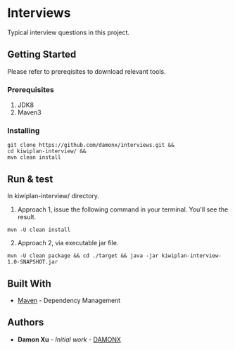 # Interviews

Typical interview questions in this project.

## Getting Started

Please refer to prereqisites to download relevant tools.

### Prerequisites

1. JDK8
2. Maven3

### Installing
```
git clone https://github.com/damonx/interviews.git &&
cd kiwiplan-interview/ &&
mvn clean install
```
## Run & test
In kiwiplan-interview/ directory.

1. Approach 1, issue the following command in your terminal. You'll see the result.

```
mvn -U clean install
```

2. Approach 2, via executable jar file.

```
mvn -U clean package && cd ./target && java -jar kiwiplan-interview-1.0-SNAPSHOT.jar
```

## Built With
* [Maven](https://maven.apache.org/) - Dependency Management

## Authors

* **Damon Xu** - *Initial work* - [DAMONX](https://github.com/damonx)
